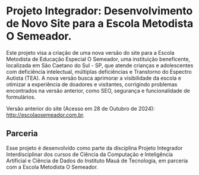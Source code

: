 # Projeto Integrador: Desenvolvimento de Novo Site para a Escola Metodista O Semeador.
Este projeto visa a criação de uma nova versão do site para a Escola Metodista de Educação Especial O Semeador, uma instituição beneficente, localizada em São Caetano do Sul - SP, que atende crianças e adolescentes com deficiência intelectual, múltiplas deficiências e Transtorno do Espectro Autista (TEA). A nova versão busca aprimorar a visibilidade da escola e otimizar a experiência de doadores e visitantes, corrigindo problemas encontrados na versão anterior, como SEO, segurança e funcionalidade de formulários.

Versão anterior do site (Acesso em 28 de Outubro de 2024): http://escolaosemeador.com.br.
<!-- Nova versão em desenvolvimento (hospedada pelo GitHub Pages): -->

## Parceria
Esse projeto é desenvolvido como parte da disciplina Projeto Integrador Interdisciplinar dos cursos de Ciência da Computação e Inteligência Artificial e Ciência de Dados do Instituto Mauá de Tecnologia, em parceria com a Escola Metodista O Semeador.
